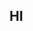 ## HI

<!--
**777vonnie/777vonnie** is a ✨ _special_ ✨ repository because its `README.md` (this file) appears on your GitHub profile.

- Minor
- ANY PRONOUNS
- Still learning to code
- Lesbian
- Rlly cool
- How to reach me: GITHUB
- Studying in ICT
- Fun fact: I'm cool
-->
